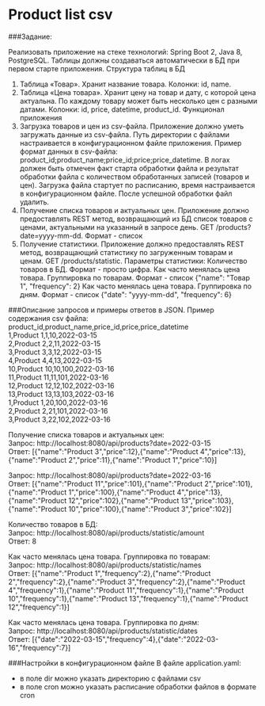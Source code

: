 # Product list csv

###Задание:

Реализовать приложение на стеке технологий: Spring Boot 2, Java 8, PostgreSQL.
Таблицы должны создаваться автоматически в БД при первом старте приложения.
Структура таблиц в БД
1. Таблица «Товар». Хранит название товара. Колонки: id, name.
2. Таблица «Цена товара». Хранит цену на товар и дату, с которой цена актуальна. По каждому товару может быть несколько цен с разными датами. Колонки: id, price, datetime, product_id.
   Функционал приложения
3. Загрузка товаров и цен из csv-файла. Приложение должно уметь загружать данные из csv-файла. Путь директории с файлами настраивается в конфигурационном файле приложения. Пример формат данных в csv-файла: product_id;product_name;price_id;price;price_datetime.
   В логах должен быть отмечен факт старта обработки файла и результат обработки файла с количеством обработанных записей (товаров и цен). Загрузка файла стартует по расписанию, время настраивается в конфигурационном файле. После успешной обработки файл удалить.
4. Получение списка товаров и актуальных цен. Приложение должно предоставлять REST метод, возвращающий из БД список товаров с ценами, актуальными на указанный в запросе день. GET /products?date=yyyy-mm-dd.  Формат - список
5. Получение статистики. Приложение должно предоставлять REST метод, возвращающий статистику по загруженным товарам и ценам. GET /products/statistic. Параметры статистики:
   Количество товаров в БД. Формат - просто цифра.
   Как часто менялась цена товара. Группировка по товарам. Формат - список
   {"name": "Товар 1", "frequency": 2}
   Как часто менялась цена товара. Группировка по дням. Формат - список
   {"date": "yyyy-mm-dd", "frequency": 6}
   
###Описание запросов и примеры ответов в JSON.
Пример содержания csv файла:  
product_id,product_name,price_id,price,price_datetime  
1,Product 1,1,10,2022-03-15  
2,Product 2,2,11,2022-03-15  
3,Product 3,3,12,2022-03-15  
4,Product 4,4,13,2022-03-15  
10,Product 10,10,100,2022-03-16  
11,Product 11,11,101,2022-03-16  
12,Product 12,12,102,2022-03-16  
13,Product 13,13,103,2022-03-16  
1,Product 1,20,100,2022-03-16  
2,Product 2,21,101,2022-03-16  
3,Product 3,22,102,2022-03-16

Получение списка товаров и актуальных цен:  
Запрос: http://localhost:8080/api/products?date=2022-03-15  
Ответ: [{"name":"Product 3","price":12},{"name":"Product 4","price":13},{"name":"Product 2","price":11},{"name":"Product 1","price":10}]

Запрос: http://localhost:8080/api/products?date=2022-03-16  
Ответ: [{"name":"Product 11","price":101},{"name":"Product 2","price":101},{"name":"Product 1","price":100},{"name":"Product 4","price":13},{"name":"Product 12","price":102},{"name":"Product 13","price":103},{"name":"Product 10","price":100},{"name":"Product 3","price":102}]


Количество товаров в БД:  
Запрос: http://localhost:8080/api/products/statistic/amount  
Ответ: 8

Как часто менялась цена товара. Группировка по товарам:  
Запрос: http://localhost:8080/api/products/statistic/names  
Ответ: [{"name":"Product 1","frequency":2},{"name":"Product 2","frequency":2},{"name":"Product 3","frequency":2},{"name":"Product 4","frequency":1},{"name":"Product 11","frequency":1},{"name":"Product 10","frequency":1},{"name":"Product 13","frequency":1},{"name":"Product 12","frequency":1}]

Как часто менялась цена товара. Группировка по дням:  
Запрос: http://localhost:8080/api/products/statistic/dates  
Ответ: [{"date":"2022-03-15","frequency":4},{"date":"2022-03-16","frequency":7}]

###Настройки в конфигурационном файле
В файле application.yaml: 
- в поле dir можно указать директорию с файлами csv
- в поле cron можно указать расписание обработки файлов в формате cron